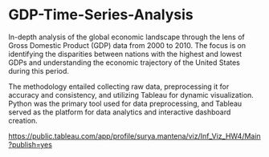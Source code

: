 # GDP-Time-Series-Analysis
In-depth analysis of the global economic landscape through the lens of Gross Domestic Product (GDP) data from 2000 to 2010. The focus is on identifying the disparities between nations with the highest and lowest GDPs and understanding the economic trajectory of the United States during this period.



The methodology entailed collecting raw data, preprocessing it for accuracy and consistency, and utilizing Tableau for dynamic visualization. Python was the primary tool used for data preprocessing, and Tableau served as the platform for data analytics and interactive dashboard creation.


https://public.tableau.com/app/profile/surya.mantena/viz/Inf_Viz_HW4/Main?publish=yes
